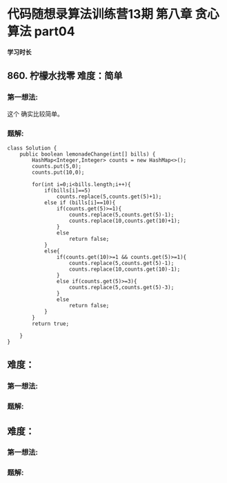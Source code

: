 
# 代码随想录算法训练营13期 第八章 贪心算法 part04

 
 **学习时长**
 
## 860. 柠檬水找零 难度：简单




### 第一想法:

这个 确实比较简单。

### 题解:
~~~
class Solution {
    public boolean lemonadeChange(int[] bills) {
        HashMap<Integer,Integer> counts = new HashMap<>();
        counts.put(5,0);
        counts.put(10,0);

        for(int i=0;i<bills.length;i++){
            if(bills[i]==5)
                counts.replace(5,counts.get(5)+1);
            else if (bills[i]==10){
                if(counts.get(5)>=1){
                    counts.replace(5,counts.get(5)-1);
                    counts.replace(10,counts.get(10)+1);
                }
                else
                    return false;
            }
            else{
                if(counts.get(10)>=1 && counts.get(5)>=1){
                    counts.replace(5,counts.get(5)-1);
                    counts.replace(10,counts.get(10)-1);
                }
                else if(counts.get(5)>=3){
                    counts.replace(5,counts.get(5)-3);
                }
                else
                    return false;
            }
        }
        return true;

    }
}

~~~


##  难度：


### 第一想法:



### 题解:



##  难度：


### 第一想法:



### 题解:


